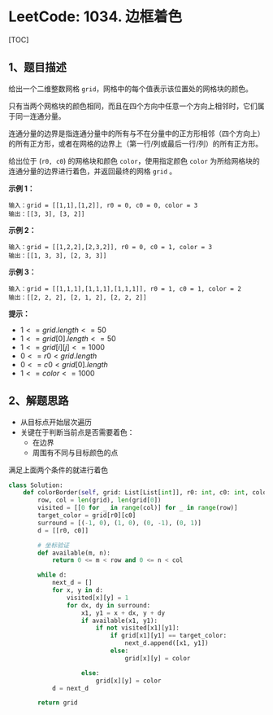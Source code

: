 # LeetCode: 1034. 边框着色

[TOC]

## 1、题目描述

给出一个二维整数网格 `grid`，网格中的每个值表示该位置处的网格块的颜色。

只有当两个网格块的颜色相同，而且在四个方向中任意一个方向上相邻时，它们属于同一连通分量。

连通分量的边界是指连通分量中的所有与不在分量中的正方形相邻（四个方向上）的所有正方形，或者在网格的边界上（第一行/列或最后一行/列）的所有正方形。

给出位于 (`r0, c0`) 的网格块和颜色 `color`，使用指定颜色 `color` 为所给网格块的连通分量的边界进行着色，并返回最终的网格 `grid` 。

 

**示例 1：**

```
输入：grid = [[1,1],[1,2]], r0 = 0, c0 = 0, color = 3
输出：[[3, 3], [3, 2]]
```


**示例 2：**

```
输入：grid = [[1,2,2],[2,3,2]], r0 = 0, c0 = 1, color = 3
输出：[[1, 3, 3], [2, 3, 3]]
```


**示例 3：**

```
输入：grid = [[1,1,1],[1,1,1],[1,1,1]], r0 = 1, c0 = 1, color = 2
输出：[[2, 2, 2], [2, 1, 2], [2, 2, 2]]
```

**提示：**

-   $1 <= grid.length <= 50$
-   $1 <= grid[0].length <= 50$
-   $1 <= grid[i][j] <= 1000$
-   $0 <= r0 < grid.length$
-   $0 <= c0 < grid[0].length$
-   $1 <= color <= 1000$



## 2、解题思路

-   从目标点开始层次遍历
-   关键在于判断当前点是否需要着色：
    -   在边界
    -   周围有不同与目标颜色的点

满足上面两个条件的就进行着色



```python
class Solution:
    def colorBorder(self, grid: List[List[int]], r0: int, c0: int, color: int) -> List[List[int]]:
        row, col = len(grid), len(grid[0])
        visited = [[0 for _ in range(col)] for _ in range(row)]
        target_color = grid[r0][c0]
        surround = [(-1, 0), (1, 0), (0, -1), (0, 1)]
        d = [[r0, c0]]

        # 坐标验证
        def available(m, n):
            return 0 <= m < row and 0 <= n < col

        while d:
            next_d = []
            for x, y in d:
                visited[x][y] = 1
                for dx, dy in surround:
                    x1, y1 = x + dx, y + dy
                    if available(x1, y1):
                        if not visited[x1][y1]:
                            if grid[x1][y1] == target_color:
                                next_d.append([x1, y1])
                            else:
                                grid[x][y] = color

                    else:
                        grid[x][y] = color
            d = next_d

        return grid
```

